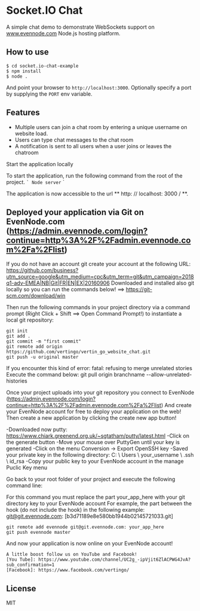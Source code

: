 
# Socket.IO Chat

A simple chat demo to demonstrate WebSockets support on www.evennode.com Node.js hosting platform.

## How to use

```
$ cd socket.io-chat-example
$ npm install
$ node .
```

And point your browser to `http://localhost:3000`. Optionally specify
a port by supplying the `PORT` env variable.

## Features

- Multiple users can join a chat room by entering a unique username
on website load.
- Users can type chat messages to the chat room
- A notification is sent to all users when a user joins or leaves
the chatroom

Start the application locally

To start the application, run the following command from the root of the project.
`` `
Node server
`` `

The application is now accessible to the url ** http: // localhost: 3000 / **.

## Deployed your application via Git on EvenNode.com (https://admin.evennode.com/login?continue=http%3A%2F%2Fadmin.evennode.com%2Fa%2Flist)
If you do not have an account git create your account at the following URL: https://github.com/business?utm_source=google&utm_medium=cpc&utm_term=git&utm_campaign=2018q1-adv-EMEA|NB|Git|FR|EN|EX|20160906
Downloaded and installed also git locally so you can run the commands below! ==> https://git-scm.com/download/win

Then run the following commands in your project directory via a command prompt (Right Click + Shift ==> Open Command Prompt!) to instantiate a local git repository:

```
git init
git add .
git commit -m "first commit"
git remote add origin https://github.com/vertingo/vertin_go_website_chat.git
git push -u original master
```
If you encounter this kind of error: fatal: refusing to merge unrelated stories
Execute the command below: git pull origin branchname --allow-unrelated-histories

Once your project uploads into your git repository you connect to EvenNode (https://admin.evennode.com/login?continue=http%3A%2F%2Fadmin.evennode.com%2Fa%2Flist)
And create your EvenNode account for free to deploy your application on the web!
Then create a new application by clicking the create new app button!

-Downloaded now putty: https://www.chiark.greenend.org.uk/~sgtatham/putty/latest.html
-Click on the generate button
-Move your mouse over PuttyGen until your key is generated
-Click on the menu Conversion -> Export OpenSSH key
-Saved your private key in the following directory: C: \ Users \ your_username \ .ssh \ id_rsa
-Copy your public key to your EvenNode account in the manage Puclic Key menu

Go back to your root folder of your project and execute the following command line:

For this command you must replace the part your_app_here with your git directory key to your EvenNode account
For example, the part between the hook (do not include the hook) in the following example: git@git.evennode.com: [b3d71189e8e580bb1944b02145721033.git]

```
git remote add evennode git@git.evennode.com: your_app_here
git push evennode master
```
And now your application is now online on your EvenNode account!

```
A little boost follow us on YouTube and Facebook!
[You Tube]: https://www.youtube.com/channel/UC2g_-ipVjit6ZlACPWG4JvA?sub_confirmation=1
[Facebook]: https://www.facebook.com/vertingo/
```
## License

MIT